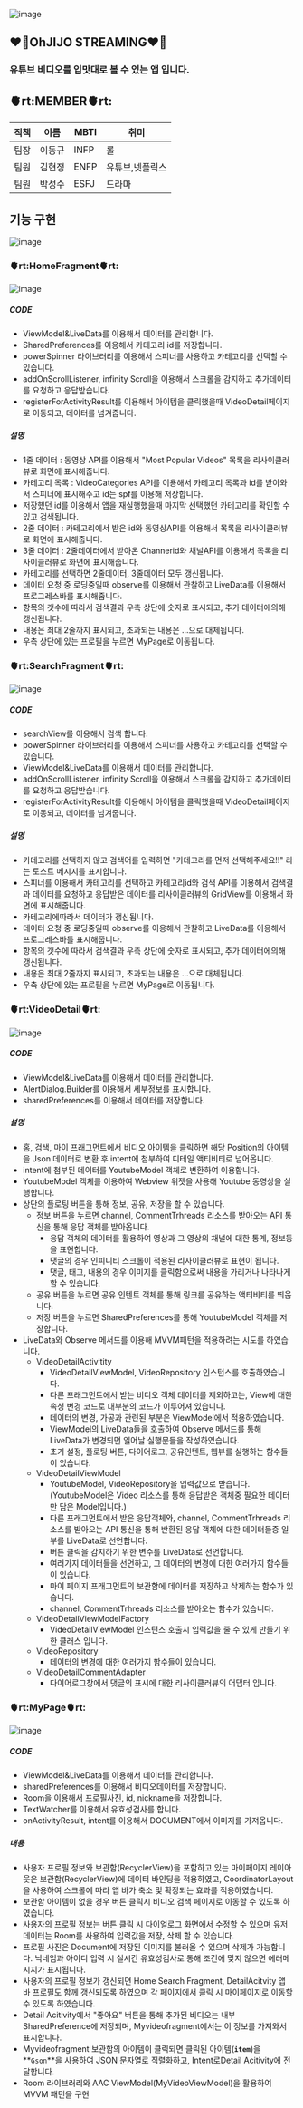 ![image](https://raw.githubusercontent.com/seongssu/ImageUrl/main/5%EC%A1%B0%20%EB%A1%9C%EA%B3%A0.png)

## :heart_on_fire:OhJIJO STREAMING:heart_on_fire:
### 유튜브 비디오를 입맛대로 볼 수 있는 앱 입니다.

## 🫀rt:MEMBER🫀rt:
|직책|이름|MBTI|취미|
|--|---|----|--------|
| 팀장 | 이동규 |INFP|롤|
| 팀원 | 김현정 |ENFP|유튜브,넷플릭스|
| 팀원 | 박성수 |ESFJ|드라마|

## 기능 구현
![image](https://raw.githubusercontent.com/seongssu/ImageUrl/main/%EA%B8%B0%EB%8A%A5%EA%B5%AC%ED%98%84.png)


### 🫀rt:HomeFragment🫀rt:
![image](https://raw.githubusercontent.com/seongssu/ImageUrl/main/home.gif) 

##### CODE
- ViewModel&LiveData를 이용해서 데이터를 관리합니다.
- SharedPreferences를 이용해서 카테고리 id를 저장합니다.
- powerSpinner 라이브러리를 이용해서 스피너를 사용하고 카테고리를 선택할 수 있습니다.
- addOnScrollListener, infinity Scroll을 이용해서 스크롤을 감지하고 추가데이터를 요청하고 응답받습니다.
- registerForActivityResult를 이용해서 아이템을 클릭했을때 VideoDetail페이지로 이동되고, 데이터를 넘겨줍니다.

##### 설명
- 1줄 데이터 : 동영상 API를 이용해서 "Most Popular Videos" 목록을 리사이클러뷰로 화면에 표시해줍니다.
- 카테고리 목록 : VideoCategories API를 이용해서 카테고리 목록과 id를 받아와서 스피너에 표시해주고 id는 spf를 이용해 저장합니다.
- 저장했던 id를 이용해서 앱을 재실행했을때 마지막 선택했던 카테고리를 확인할 수 있고 검색됩니다.
- 2줄 데이터 : 카테고리에서 받은 id와 동영상API를 이용해서 목록을 리사이클러뷰로 화면에 표시해줍니다.
- 3줄 데이터 : 2줄데이터에서 받아온 Channerid와 채널API를 이용해서 목록을 리사이클러뷰로 화면에 표시해줍니다.
- 카테고리를 선택하면 2줄데이터, 3줄데이터 모두 갱신됩니다.
- 데이터 요청 중 로딩중일때 observe를 이용해서 관찰하고 LiveData를 이용해서 프로그레스바를 표시해줍니다.
- 항목의 갯수에 따라서 검색결과 우측 상단에 숫자로 표시되고, 추가 데이터에의해 갱신됩니다.
- 내용은 최대 2줄까지 표시되고, 초과되는 내용은 ...으로 대체됩니다.
- 우측 상단에 있는 프로필을 누르면 MyPage로 이동됩니다.

### 🫀rt:SearchFragment🫀rt:
![image](https://raw.githubusercontent.com/seongssu/ImageUrl/main/search.gif)

##### CODE
- searchView를 이용해서 검색 합니다.
- powerSpinner 라이브러리를 이용해서 스피너를 사용하고 카테고리를 선택할 수 있습니다.
- ViewModel&LiveData를 이용해서 데이터를 관리합니다.
- addOnScrollListener, infinity Scroll을 이용해서 스크롤을 감지하고 추가데이터를 요청하고 응답받습니다.
- registerForActivityResult를 이용해서 아이템을 클릭했을때 VideoDetail페이지로 이동되고, 데이터를 넘겨줍니다.

##### 설명
- 카테고리를 선택하지 않고 검색어를 입력하면 "카테고리를 먼저 선택해주세요!!" 라는 토스트 메시지를 표시합니다.
- 스피너를 이용해서 카테고리를 선택하고 카테고리id와 검색 API를 이용해서 검색결과 데이터를 요청하고 응답받은 데이터를 리사이클러뷰의 GridView를 이용해서 화면에 표시해줍니다.
- 카테고리에따라서 데이터가 갱신됩니다.
- 데이터 요청 중 로딩중일때 observe를 이용해서 관찰하고 LiveData를 이용해서 프로그레스바를 표시해줍니다.
- 항목의 갯수에 따라서 검색결과 우측 상단에 숫자로 표시되고, 추가 데이터에의해 갱신됩니다.
- 내용은 최대 2줄까지 표시되고, 초과되는 내용은 ...으로 대체됩니다.
- 우측 상단에 있는 프로필을 누르면 MyPage로 이동됩니다.

### 🫀rt:VideoDetail🫀rt:
![image]()

##### CODE
- ViewModel&LiveData를 이용해서 데이터를 관리합니다.
- AlertDialog.Builder를 이용해서 세부정보를 표시합니다.
- sharedPreferences를 이용해서 데이터를 저장합니다.

##### 설명
- 홈, 검색, 마이 프래그먼트에서 비디오 아이템을 클릭하면 해당 Position의 아이템을 Json 데이터로 변환 후 intent에 첨부하여 디테일 액티비티로 넘어옵니다.
- intent에 첨부된 데이터를 YoutubeModel 객체로 변환하여 이용합니다.
- YoutubeModel 객체를 이용하여 Webview 위젯을 사용해 Youtube 동영상을 실행합니다.
- 상단의 플로팅 버튼을 통해 정보, 공유, 저장을 할 수 있습니다.
    - 정보 버튼을 누르면  channel, CommentTrhreads 리소스를 받아오는 API 통신을 통해 응답 객체를 받아옵니다.
        - 응답 객체의 데이터를 활용하여 영상과 그 영상의 채널에 대한 통계, 정보등을 표현합니다.
        - 댓글의 경우 인피니티 스크롤이 적용된 리사이클러뷰로 표현이 됩니다.
        - 댓글, 태그, 내용의 경우 이미지를 클릭함으로써 내용을 가리거나 나타나게 할 수 있습니다.
    - 공유 버튼을 누르면 공유 인텐트 객체를 통해 링크를 공유하는 액티비티를 띄웁니다.
    - 저장 버튼을 누르면 SharedPreferences를 통해 YoutubeModel 객체를 저장합니다.
- LiveData와 Observe 메서드를 이용해 MVVM패턴을 적용하려는 시도를 하였습니다.
    - VideoDetailActivitity
        - VideoDetailViewModel, VideoRepository 인스턴스를 호출하였습니다.
        - 다른 프래그먼트에서 받는 비디오 객체 데이터를 제외하고는, View에 대한 속성 변경 코드로 대부분의 코드가 이루어져 있습니다.
        - 데이터의 변경, 가공과 관련된 부분은 ViewModel에서 적용하였습니다.
        - ViewModel의 LiveData들을 호출하여 Observe 메서드를 통해 LiveData가 변경되면 일어날 실행문들을 작성하였습니다.
        - 초기 설정, 플로팅 버튼, 다이어로그, 공유인텐트, 웹뷰를 실행하는 함수들이 있습니다.
    - VideoDetailViewModel
        - YoutubeModel, VideoRepository을 입력값으로 받습니다.(YoutubeModel은 Video 리소스를 통해 응답받은 객체중 필요한 데이터만 담은 Model입니다.)
        - 다른 프래그먼트에서 받은 응답객체와, channel, CommentTrhreads 리소스를 받아오는 API 통신을 통해 반환된 응답 객체에 대한 데이터들중 일부를 LiveData로 선언합니다.
        - 버튼 클릭을 감지하기 위한 변수를 LiveData로 선언합니다.
        - 여러가지 데이터들을 선언하고, 그 데이터의 변경에 대한 여러가지 함수들이 있습니다.
        - 마이 페이지 프래그먼트의 보관함에 데이터를 저장하고 삭제하는 함수가 있습니다.
        - channel, CommentTrhreads 리소스를 받아오는 함수가 있습니다.
    - VideoDetailViewModelFactory
        - VideoDetailViewModel 인스턴스 호출시 입력값을 줄 수 있게 만들기 위한 클래스 입니다.
    - VideoRepository
        - 데이터의 변경에 대한 여러가지 함수들이 있습니다.
    - VIdeoDetailCommentAdapter
        - 다이어로그창에서 댓글의 표시에 대한 리사이클러뷰의 어댑터 입니다.

### 🫀rt:MyPage🫀rt:
![image]()
##### CODE
- ViewModel&LiveData를 이용해서 데이터를 관리합니다.
- sharedPreferences를 이용해서 비디오데이터를 저장합니다.
- Room을 이용해서 프로필사진, id, nickname을 저장합니다.
- TextWatcher를 이용해서 유효성검사를 합니다.
- onActivityResult, intent를 이용해서 DOCUMENT에서 이미지를 가져옵니다.

##### 내용
- 사용자 프로필 정보와 보관함(RecyclerView)을 포함하고 있는 마이페이지 레이아웃은 보관함(RecyclerView)에 데이터 바인딩을 적용하였고,  CoordinatorLayout을 사용하여 스크롤에 따라 앱 바가 축소 및 확장되는 효과를 적용하였습니다. 
- 보관함 아이템이 없을 경우 버튼 클릭시 비디오 검색 페이지로 이동할 수 있도록 하였습니다. 
- 사용자의 프로필 정보는 버튼 클릭 시 다이얼로그 화면에서 수정할 수 있으며 유저데이터는 Room를 사용하여 입력값을 저장, 삭제 할 수 있습니다.   
- 프로필 사진은 Document에 저장된 이미지를 불러올 수 있으며 삭제가 가능합니다. 닉네임과 아이디 입력 시 실시간 유효성검사로 통해 조건에 맞지 않으면 에러메시지가 표시됩니다. 
- 사용자의 프로필 정보가 갱신되면 Home Search Fragment, DetailAcitvity 앱 바 프로필도 함께 갱신되도록 하였으며 각 페이지에서 클릭 시 마이페이지로 이동할 수 있도록 하였습니다. 
- Detail Acitivity에서 "좋아요" 버튼을 통해 추가된 비디오는 내부 SharedPreference에  저장되며, Myvideofragment에서는 이 정보를 가져와서 표시합니다.
-  Myvideofragment 보관함의 아이템이 클릭되면 클릭된 아이템(**`item`**)을 **`Gson`**을 사용하여 JSON 문자열로 직렬화하고,  Intent로Detail Acitivity에 전달합니다. 
- Room 라이브러리와 AAC ViewModel(MyVideoViewModel)을 활용하여 MVVM 패턴을 구현
  
